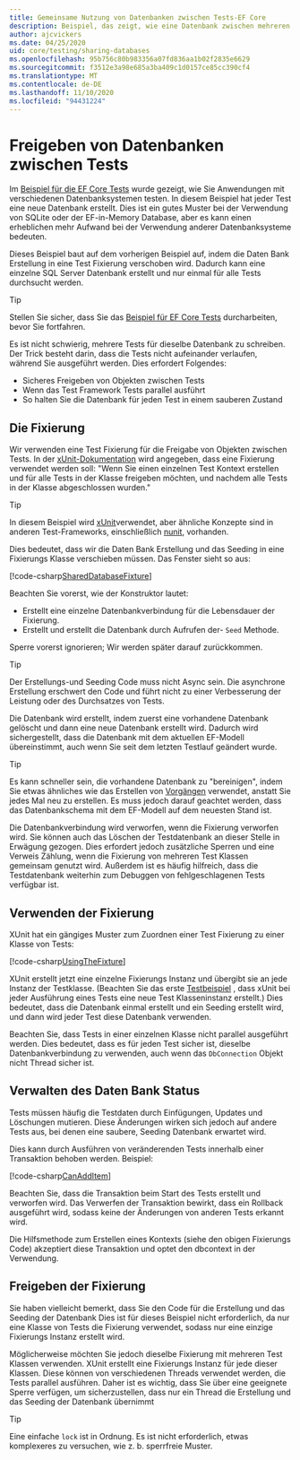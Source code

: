```yaml
---
title: Gemeinsame Nutzung von Datenbanken zwischen Tests-EF Core
description: Beispiel, das zeigt, wie eine Datenbank zwischen mehreren Tests gemeinsam genutzt wird
author: ajcvickers
ms.date: 04/25/2020
uid: core/testing/sharing-databases
ms.openlocfilehash: 95b756c80b983356a07fd836aa1b02f2835e6629
ms.sourcegitcommit: f3512e3a98e685a3ba409c1d0157ce85cc390cf4
ms.translationtype: MT
ms.contentlocale: de-DE
ms.lasthandoff: 11/10/2020
ms.locfileid: "94431224"
---
```

# <a name="sharing-databases-between-tests"></a>Freigeben von Datenbanken zwischen Tests

Im [Beispiel für die EF Core Tests](xref:core/testing/testing-sample) wurde gezeigt, wie Sie Anwendungen mit verschiedenen Datenbanksystemen testen.
In diesem Beispiel hat jeder Test eine neue Datenbank erstellt.
Dies ist ein gutes Muster bei der Verwendung von SQLite oder der EF-in-Memory Database, aber es kann einen erheblichen mehr Aufwand bei der Verwendung anderer Datenbanksysteme bedeuten.

Dieses Beispiel baut auf dem vorherigen Beispiel auf, indem die Daten Bank Erstellung in eine Test Fixierung verschoben wird.
Dadurch kann eine einzelne SQL Server Datenbank erstellt und nur einmal für alle Tests durchsucht werden.

> [!TIP]
> Stellen Sie sicher, dass Sie das [Beispiel für EF Core Tests](xref:core/testing/testing-sample) durcharbeiten, bevor Sie fortfahren.

Es ist nicht schwierig, mehrere Tests für dieselbe Datenbank zu schreiben.
Der Trick besteht darin, dass die Tests nicht aufeinander verlaufen, während Sie ausgeführt werden.
Dies erfordert Folgendes:

* Sicheres Freigeben von Objekten zwischen Tests
* Wenn das Test Framework Tests parallel ausführt
* So halten Sie die Datenbank für jeden Test in einem sauberen Zustand  

## <a name="the-fixture"></a>Die Fixierung

Wir verwenden eine Test Fixierung für die Freigabe von Objekten zwischen Tests.
In der [xUnit-Dokumentation](https://xunit.net/docs/shared-context.html) wird angegeben, dass eine Fixierung verwendet werden soll: "Wenn Sie einen einzelnen Test Kontext erstellen und für alle Tests in der Klasse freigeben möchten, und nachdem alle Tests in der Klasse abgeschlossen wurden."

> [!TIP]
> In diesem Beispiel wird [xUnit](https://xunit.net/)verwendet, aber ähnliche Konzepte sind in anderen Test-Frameworks, einschließlich [nunit](https://nunit.org/), vorhanden.

Dies bedeutet, dass wir die Daten Bank Erstellung und das Seeding in eine Fixierungs Klasse verschieben müssen.
Das Fenster sieht so aus:

[!code-csharp[SharedDatabaseFixture](../../../samples/core/Miscellaneous/Testing/ItemsWebApi/SharedDatabaseTests/SharedDatabaseFixture.cs?name=SharedDatabaseFixture)]

Beachten Sie vorerst, wie der Konstruktor lautet:

* Erstellt eine einzelne Datenbankverbindung für die Lebensdauer der Fixierung.
* Erstellt und erstellt die Datenbank durch Aufrufen der- `Seed` Methode.

Sperre vorerst ignorieren; Wir werden später darauf zurückkommen.

> [!TIP]
> Der Erstellungs-und Seeding Code muss nicht Async sein.
> Die asynchrone Erstellung erschwert den Code und führt nicht zu einer Verbesserung der Leistung oder des Durchsatzes von Tests.

Die Datenbank wird erstellt, indem zuerst eine vorhandene Datenbank gelöscht und dann eine neue Datenbank erstellt wird.
Dadurch wird sichergestellt, dass die Datenbank mit dem aktuellen EF-Modell übereinstimmt, auch wenn Sie seit dem letzten Testlauf geändert wurde.

> [!TIP]
> Es kann schneller sein, die vorhandene Datenbank zu "bereinigen", indem Sie etwas ähnliches wie das Erstellen von [Vorgängen](https://jimmybogard.com/tag/respawn/) verwendet, anstatt Sie jedes Mal neu zu erstellen.
> Es muss jedoch darauf geachtet werden, dass das Datenbankschema mit dem EF-Modell auf dem neuesten Stand ist.

Die Datenbankverbindung wird verworfen, wenn die Fixierung verworfen wird.
Sie können auch das Löschen der Testdatenbank an dieser Stelle in Erwägung gezogen.
Dies erfordert jedoch zusätzliche Sperren und eine Verweis Zählung, wenn die Fixierung von mehreren Test Klassen gemeinsam genutzt wird.
Außerdem ist es häufig hilfreich, dass die Testdatenbank weiterhin zum Debuggen von fehlgeschlagenen Tests verfügbar ist.  

## <a name="using-the-fixture"></a>Verwenden der Fixierung

XUnit hat ein gängiges Muster zum Zuordnen einer Test Fixierung zu einer Klasse von Tests:

[!code-csharp[UsingTheFixture](../../../samples/core/Miscellaneous/Testing/ItemsWebApi/SharedDatabaseTests/SharedDatabaseTest.cs?name=UsingTheFixture)]

XUnit erstellt jetzt eine einzelne Fixierungs Instanz und übergibt sie an jede Instanz der Testklasse.
(Beachten Sie das erste [Testbeispiel](xref:core/testing/testing-sample) , dass xUnit bei jeder Ausführung eines Tests eine neue Test Klasseninstanz erstellt.) Dies bedeutet, dass die Datenbank einmal erstellt und ein Seeding erstellt wird, und dann wird jeder Test diese Datenbank verwenden.

Beachten Sie, dass Tests in einer einzelnen Klasse nicht parallel ausgeführt werden.
Dies bedeutet, dass es für jeden Test sicher ist, dieselbe Datenbankverbindung zu verwenden, auch wenn das `DbConnection` Objekt nicht Thread sicher ist.

## <a name="maintaining-database-state"></a>Verwalten des Daten Bank Status

Tests müssen häufig die Testdaten durch Einfügungen, Updates und Löschungen mutieren.
Diese Änderungen wirken sich jedoch auf andere Tests aus, bei denen eine saubere, Seeding Datenbank erwartet wird.

Dies kann durch Ausführen von veränderenden Tests innerhalb einer Transaktion behoben werden.
Beispiel:

[!code-csharp[CanAddItem](../../../samples/core/Miscellaneous/Testing/ItemsWebApi/SharedDatabaseTests/SharedDatabaseTest.cs?name=CanAddItem)]

Beachten Sie, dass die Transaktion beim Start des Tests erstellt und verworfen wird.
Das Verwerfen der Transaktion bewirkt, dass ein Rollback ausgeführt wird, sodass keine der Änderungen von anderen Tests erkannt wird.

Die Hilfsmethode zum Erstellen eines Kontexts (siehe den obigen Fixierungs Code) akzeptiert diese Transaktion und optet den dbcontext in der Verwendung.

## <a name="sharing-the-fixture"></a>Freigeben der Fixierung

Sie haben vielleicht bemerkt, dass Sie den Code für die Erstellung und das Seeding der Datenbank
Dies ist für dieses Beispiel nicht erforderlich, da nur eine Klasse von Tests die Fixierung verwendet, sodass nur eine einzige Fixierungs Instanz erstellt wird.

Möglicherweise möchten Sie jedoch dieselbe Fixierung mit mehreren Test Klassen verwenden.
XUnit erstellt eine Fixierungs Instanz für jede dieser Klassen.
Diese können von verschiedenen Threads verwendet werden, die Tests parallel ausführen.
Daher ist es wichtig, dass Sie über eine geeignete Sperre verfügen, um sicherzustellen, dass nur ein Thread die Erstellung und das Seeding der Datenbank übernimmt

> [!TIP]
> Eine einfache `lock` ist in Ordnung.
> Es ist nicht erforderlich, etwas komplexeres zu versuchen, wie z. b. sperrfreie Muster.
